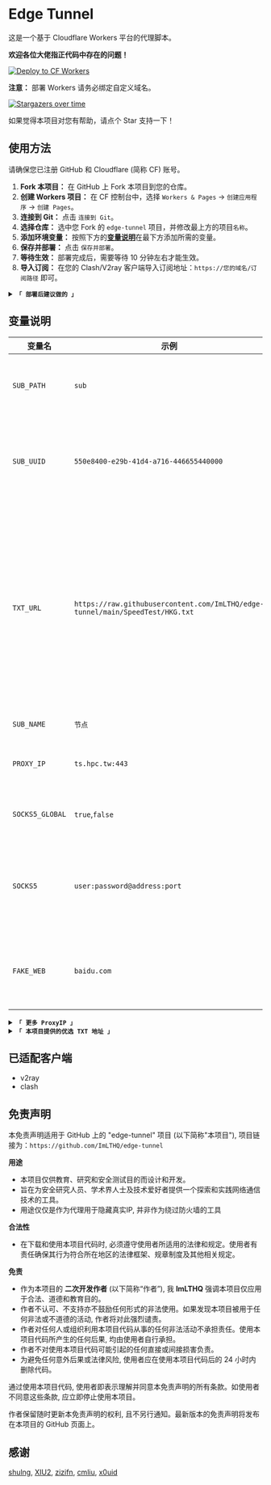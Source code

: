 # Edge Tunnel

这是一个基于 Cloudflare Workers 平台的代理脚本。

**欢迎各位大佬指正代码中存在的问题！** 

[![Deploy to CF Workers](https://deploy.workers.cloudflare.com/button)](https://deploy.workers.cloudflare.com/?url=https://github.com/ImLTHQ/edge-tunnel)

**注意：** 部署 Workers 请务必绑定自定义域名。

[![Stargazers over time](https://starchart.cc/ImLTHQ/edge-tunnel.svg?variant=adaptive)](https://starchart.cc/ImLTHQ/edge-tunnel)

如果觉得本项目对您有帮助，请点个 Star 支持一下！

## 使用方法

请确保您已注册 GitHub 和 Cloudflare (简称 CF) 账号。

1.  **Fork 本项目：** 在 GitHub 上 Fork 本项目到您的仓库。
2.  **创建 Workers 项目：** 在 CF 控制台中，选择 `Workers & Pages` -> `创建应用程序` -> `创建 Pages`。
3.  **连接到 Git：** 点击 `连接到 Git`。
4.  **选择仓库：** 选中您 Fork 的 `edge-tunnel` 项目，并修改最上方的项目`名称`。
5.  **添加环境变量：** 按照下方的[**变量说明**](#变量说明)在最下方添加所需的变量。
6.  **保存并部署：** 点击 `保存并部署`。
7.  **等待生效：** 部署完成后，需要等待 10 分钟左右才能生效。
8.  **导入订阅：** 在您的 Clash/V2ray 客户端导入订阅地址：`https://您的域名/订阅路径` 即可。

<details>
<summary><code><strong>「 部署后建议做的 」</strong></code></summary>

**设置 GitHub Action 同步上游仓库：**
-   来到您 Fork 的仓库。
-   在 `Actions` 选项卡中，点击 `Enable workflow`，选择 `Sync Fork`（同步分支）。
-   启用此 Workflow 可以使您的仓库与原作者的更新保持同步。
</details>

## 变量说明

| 变量名        | 示例                                                        | 备注                                                                                                                                        |
| ------------- | ----------------------------------------------------------- | ------------------------------------------------------------------------------------------------------------------------------------------- |
| `SUB_PATH`    | `sub`                                                       | 订阅路径，用于生成订阅链接，**支持中文**。                                                                                                        |
| `SUB_UUID`    | `550e8400-e29b-41d4-a716-446655440000`                    | 用于验证订阅请求的 UUID，建议修改以增加安全性。                                                                                                 |
| `TXT_URL`     | `https://raw.githubusercontent.com/ImLTHQ/edge-tunnel/main/SpeedTest/HKG.txt` | 优选 IP 的 TXT 地址，支持多个地址，地址之间用换行分隔。格式：`地址:端口#节点名称`。端口不填默认 443，节点名称不填则使用默认节点名称。 |
| `SUB_NAME`    | `节点`                                                       | 默认节点名称。                                                                                                                                 |
| `PROXY_IP`    | `ts.hpc.tw:443`                                             | 反代服务器 IP 地址和端口。                                                                                                                          |
| `SOCKS5_GLOBAL` | `true`,`false`                                             | 是否启用 SOCKS5 全局反代。                                                                                                                           |
| `SOCKS5`       | `user:password@address:port`                                | SOCKS5 代理服务器的连接信息，格式为 `账号:密码@地址:端口`。                                                                                              |
| `FAKE_WEB`    | `baidu.com`                                                 | 根路径的伪装网站，访问根目录时会跳转到该网站。                                                                                                        |

<details>
<summary><code><strong>「 更多 ProxyIP 」</strong></code></summary>

-   `ts.hpc.tw`
-   `ProxyIP.US.CMLiussss.net`
-   `ProxyIP.SG.CMLiussss.net`
-   `ProxyIP.JP.CMLiussss.net`
-   `ProxyIP.HK.CMLiussss.net`
-   `ProxyIP.KR.CMLiussss.net`
-   `ProxyIP.DE.tp2024.CMLiussss.net`
-   `ProxyIP.Aliyun.CMLiussss.net`
-   `ProxyIP.Oracle.CMLiussss.net`
-   `ProxyIP.DigitalOcean.CMLiussss.net`
-   `ProxyIP.Vultr.CMLiussss.net`
-   `ProxyIP.Multacom.CMLiussss.net`
</details>

<details>
<summary><code><strong>「 本项目提供的优选 TXT 地址 」</strong></code></summary>

-   `https://raw.githubusercontent.com/ImLTHQ/edge-tunnel/main/SpeedTest/HKG.txt` 香港
-   `https://raw.githubusercontent.com/ImLTHQ/edge-tunnel/main/SpeedTest/KHH.txt` 台湾
-   `https://raw.githubusercontent.com/ImLTHQ/edge-tunnel/main/SpeedTest/SIN.txt` 新加坡
-   `https://raw.githubusercontent.com/ImLTHQ/edge-tunnel/main/SpeedTest/NRT.txt` 东京
-   `https://raw.githubusercontent.com/ImLTHQ/edge-tunnel/main/SpeedTest/SEA.txt` 西雅图
-   `https://raw.githubusercontent.com/ImLTHQ/edge-tunnel/main/SpeedTest/LHR.txt` 伦敦
</details>

## 已适配客户端

-   v2ray
-   clash

## 免责声明

本免责声明适用于 GitHub 上的 "edge-tunnel" 项目 (以下简称"本项目"), 项目链接为：`https://github.com/ImLTHQ/edge-tunnel`

**用途**

-   本项目仅供教育、研究和安全测试目的而设计和开发。
-   旨在为安全研究人员、学术界人士及技术爱好者提供一个探索和实践网络通信技术的工具。
-   用途仅仅是作为代理用于隐藏真实IP, 并非作为绕过防火墙的工具

**合法性**

-   在下载和使用本项目代码时, 必须遵守使用者所适用的法律和规定。使用者有责任确保其行为符合所在地区的法律框架、规章制度及其他相关规定。

**免责**

-   作为本项目的 **二次开发作者** (以下简称“作者”), 我 **ImLTHQ** 强调本项目仅应用于合法、道德和教育目的。
-   作者不认可、不支持亦不鼓励任何形式的非法使用。如果发现本项目被用于任何非法或不道德的活动, 作者将对此强烈谴责。
-   作者对任何人或组织利用本项目代码从事的任何非法活动不承担责任。使用本项目代码所产生的任何后果, 均由使用者自行承担。
-   作者不对使用本项目代码可能引起的任何直接或间接损害负责。
-   为避免任何意外后果或法律风险, 使用者应在使用本项目代码后的 24 小时内删除代码。

通过使用本项目代码, 使用者即表示理解并同意本免责声明的所有条款。如使用者不同意这些条款, 应立即停止使用本项目。

作者保留随时更新本免责声明的权利, 且不另行通知。最新版本的免责声明将发布在本项目的 GitHub 页面上。

## 感谢

[shulng](https://github.com/shulng), [XIU2](https://github.com/XIU2), [zizifn](https://github.com/zizifn), [cmliu](https://github.com/cmliu), [x0uid](https://github.com/x0uid)
